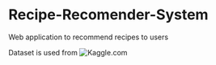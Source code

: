 # Recipe-Recomender-System
Web application to recommend recipes to users

Dataset is used from ![Kaggle.com](https://www.kaggle.com/shuyangli94/food-com-recipes-and-user-interactions)
